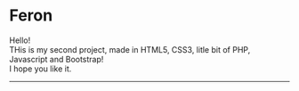 <h1>Feron</h1>
<p>Hello! <br> THis is my second project, made in HTML5, CSS3, litle bit of PHP, Javascript and Bootstrap! <br>I hope you like it.</p>
<hr>
